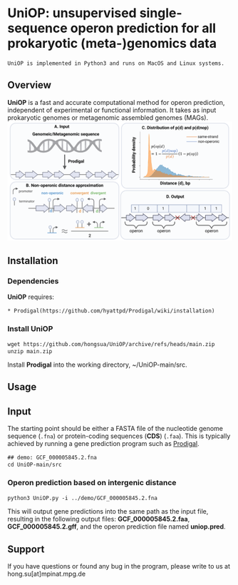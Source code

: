 # UniOP: unsupervised single-sequence operon prediction for all prokaryotic (meta-)genomics data
```
UniOP is implemented in Python3 and runs on MacOS and Linux systems.
```

## Overview
**UniOP** is a fast and accurate computational method for operon prediction, independent of experimental or functional information. It takes as input prokaryotic genomes or metagenomic assembled genomes (MAGs).
![](figures/flowchart_UniOP.png)

## Installation
### Dependencies
**UniOP** requires:
```
* Prodigal(https://github.com/hyattpd/Prodigal/wiki/installation)
```
### Install UniOP
```
wget https://github.com/hongsua/UniOP/archive/refs/heads/main.zip
unzip main.zip
```
Install **Prodigal** into the working directory, ~/UniOP-main/src.

## Usage
## Input
The starting point should be either a FASTA file of the nucleotide genome sequence (`.fna`) or protein-coding sequences (**CDS**) (`.faa`). This is typically achieved by running a gene prediction program such as [Prodigal](https://github.com/hyattpd/Prodigal).

```
## demo: GCF_000005845.2.fna
cd UniOP-main/src
```
### Operon prediction based on intergenic distance
```
python3 UniOP.py -i ../demo/GCF_000005845.2.fna
```
This will output gene predictions into the same path as the input file, resulting in the following output files: **GCF_000005845.2.faa**, **GCF_000005845.2.gff**, and the operon prediction file named **uniop.pred**.


## Support
If you have questions or found any bug in the program, please write to us at
hong.su[at]mpinat.mpg.de
